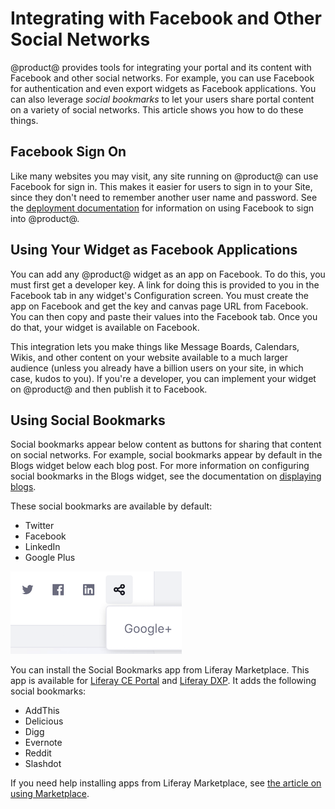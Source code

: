 # Integrating with Facebook and Other Social Networks [](id=integrating-with-facebook)

@product@ provides tools for integrating your portal and its content with 
Facebook and other social networks. For example, you can use Facebook for 
authentication and even export widgets as Facebook applications. You can also 
leverage *social bookmarks* to let your users share portal content on a variety 
of social networks. This article shows you how to do these things. 

## Facebook Sign On [](id=facebook-sign-on)

Like many websites you may visit, any site running on @product@ can use
Facebook for sign in. This makes it easier for users to sign in to your 
Site, since they don't need to remember another user name and password. See the
[deployment documentation](/discover/deployment/-/knowledge_base/7-1/facebook-connect-single-sign-on-authentication) 
for information on using Facebook to sign into @product@. 

## Using Your Widget as Facebook Applications [](id=using-your-widget-as-facebook-applications)

You can add any @product@ widget as an app on Facebook. To do this, you must 
first get a developer key. A link for doing this is provided to you in the 
Facebook tab in any widget's Configuration screen. You must create the app on 
Facebook and get the key and canvas page URL from Facebook. You can then copy 
and paste their values into the Facebook tab. Once you do that, your widget is 
available on Facebook. 

This integration lets you make things like Message Boards, Calendars, Wikis, and 
other content on your website available to a much larger audience (unless you 
already have a billion users on your site, in which case, kudos to you). If 
you're a developer, you can implement your widget on @product@ and then publish 
it to Facebook. 

## Using Social Bookmarks [](id=using-social-bookmarks)

Social bookmarks appear below content as buttons for sharing that content on
social networks. For example, social bookmarks appear by default in the Blogs
widget below each blog post. For more information on configuring social
bookmarks in the Blogs widget, see the documentation on 
[displaying blogs](/discover/portal/-/knowledge_base/7-1/displaying-blogs). 

These social bookmarks are available by default: 

-   Twitter
-   Facebook
-   LinkedIn
-   Google Plus

![Figure 1: The default social bookmarks appear inline below content.](../../../images/social-bookmarks-inline.png)

You can install the Social Bookmarks app from Liferay Marketplace. This app is
available for [Liferay CE
Portal](https://web.liferay.com/marketplace/-/mp/application/15194315) and
[Liferay DXP](https://web.liferay.com/marketplace/-/mp/application/15188453). It
adds the following social bookmarks: 

-   AddThis
-   Delicious
-   Digg
-   Evernote
-   Reddit
-   Slashdot

If you need help installing apps from Liferay Marketplace, see 
[the article on using Marketplace](/discover/portal/-/knowledge_base/7-1/using-the-liferay-marketplace). 
